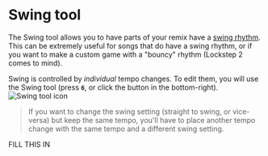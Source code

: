 # Swing tool

The Swing tool allows you to have parts of your remix have a [swing rhythm](https://en.wikipedia.org/wiki/Swing_(jazz_performance_style)).
This can be extremely useful for songs that do have a swing rhythm, or
if you want to make a custom game with a "bouncy" rhythm (Lockstep 2 comes to mind).

Swing is controlled by *individual* tempo changes. To edit them, you will use the
Swing tool (press **`6`**, or click the button in the bottom-right).
<br>![Swing tool icon](https://i.imgur.com/Qrstwhq.png)

>If you want to change the swing setting (straight to swing, or vice-versa) but keep the same tempo, you'll have to place another tempo change with the same tempo and a different swing setting.

FILL THIS IN